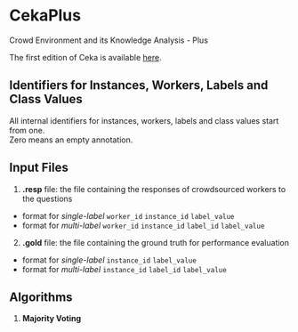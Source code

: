# CekaPlus
Crowd Environment and its Knowledge Analysis - Plus

The first edition of Ceka is available [here](http://ceka.sourceforge.net).

## Identifiers for Instances, Workers, Labels and Class Values
All internal identifiers for instances, workers, labels and class values start from one.\
Zero means an empty annotation.

## Input Files
1. **.resp** file: the file containing the responses of crowdsourced workers to the questions
- format for *single-label* `worker_id` `instance_id` `label_value`
- format for *multi-label* `worker_id` `instance_id` `label_id` `label_value`
2. **.gold** file: the file containing the ground truth for performance evaluation
- format for *single-label* `instance_id` `label_value`
- format for *multi-label*  `instance_id` `label_id` `label_value`

## Algorithms
1. **Majority Voting**
